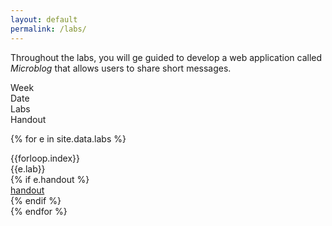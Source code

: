 ```yaml
---
layout: default
permalink: /labs/
---
```


Throughout the labs, you will ge guided to develop a web application called *Microblog* that allows users to share short messages.

<div class="week hrow">
    <div class="week_id">Week</div>
    <div class="date">Date</div>
	<div class="topic">Labs</div>
    <div class="notes">Handout</div>
</div>

{% for e in site.data.labs %}
<div class="week {% cycle "odd", "even" %}">
    <div class="week_id">{{forloop.index}}</div>
    <div class="date"></div>
	<div class="topic">{{e.lab}}</div>
    {% if e.handout %}
    <div class="notes"><a href="{{forloop.index}}/">handout</a></div>
    {% endif %}
</div>
{% endfor %}

<script type="text/javascript">
   make_schedule("20170102",7,0);
</script>
   

